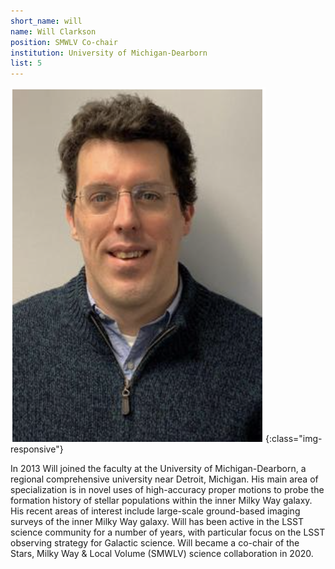```yaml
---
short_name: will
name: Will Clarkson
position: SMWLV Co-chair
institution: University of Michigan-Dearborn
list: 5
---
```

![Will Clarkson](images/will.png){:class="img-responsive"}

In 2013 Will joined the faculty at the University of Michigan-Dearborn, a regional comprehensive university near Detroit, Michigan. His main area of specialization is in novel uses of high-accuracy proper motions to probe the formation history of stellar populations within the inner Milky Way galaxy. His recent areas of interest include large-scale ground-based imaging surveys of the inner Milky Way galaxy. Will has been active in the LSST science community for a number of years, with particular focus on the LSST observing strategy for Galactic science. Will became a co-chair of the Stars, Milky Way & Local Volume (SMWLV) science collaboration in 2020.
